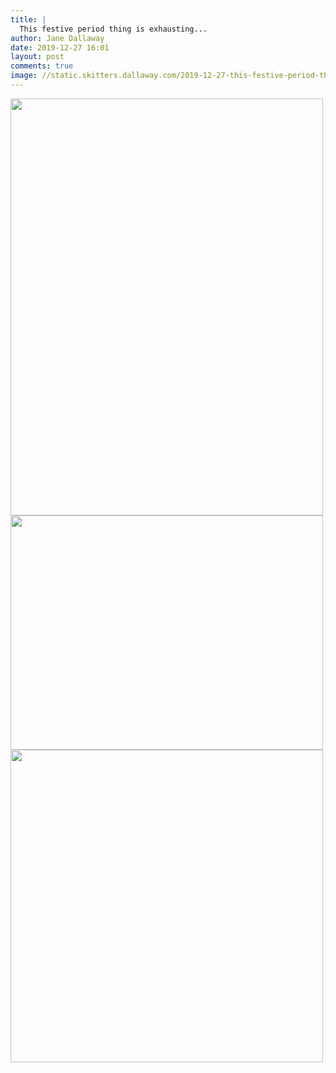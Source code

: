 ```yaml
---
title: |
  This festive period thing is exhausting...
author: Jane Dallaway
date: 2019-12-27 16:01
layout: post
comments: true
image: //static.skitters.dallaway.com/2019-12-27-this-festive-period-thing-is-exhausting-thumb-1-IMG-0026.JPG
---
```


<div>
        <a href="//static.skitters.dallaway.com/2019-12-27-this-festive-period-thing-is-exhausting-fullsize-1-IMG-0026.JPG">
          <img src="//static.skitters.dallaway.com/2019-12-27-this-festive-period-thing-is-exhausting-thumb-1-IMG-0026.JPG" width="500" height="667"/>
        </a>
      </div><div>
        <a href="//static.skitters.dallaway.com/2019-12-27-this-festive-period-thing-is-exhausting-fullsize-2-IMG-0027.JPG">
          <img src="//static.skitters.dallaway.com/2019-12-27-this-festive-period-thing-is-exhausting-thumb-2-IMG-0027.JPG" width="500" height="375"/>
        </a>
      </div><div>
        <a href="//static.skitters.dallaway.com/2019-12-27-this-festive-period-thing-is-exhausting-fullsize-3-IMG-0030.JPG">
          <img src="//static.skitters.dallaway.com/2019-12-27-this-festive-period-thing-is-exhausting-thumb-3-IMG-0030.JPG" width="500" height="500"/>
        </a>
      </div>


   
      